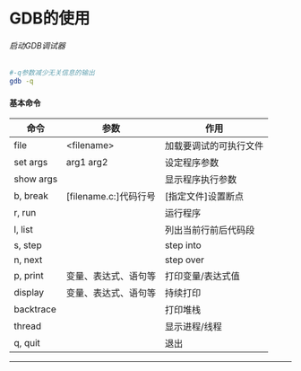 # GDB的使用
###### 启动GDB调试器
```bash
#-q参数减少无关信息的输出
gdb -q
```
#### 基本命令
|命令       |参数       |作用        |
|-----------|-----------|-----------|
|file       |\<filename\> |加载要调试的可执行文件|
|set args   |arg1 arg2    |设定程序参数         |
|show args  |           |显示程序执行参数       |
|b, break   |[filename.c:]代码行号    |[指定文件]设置断点   |
|r, run     |           |运行程序   |
|l, list    |           |列出当前行前后代码段|
|s, step    |           |step into  |
|n, next    |           |step over  |
|p, print   |变量、表达式、语句等|打印变量/表达式值|
|display |变量、表达式、语句等|持续打印|
|backtrace ||打印堆栈|
|thread ||显示进程/线程|
|q, quit    |           |退出       |



-------